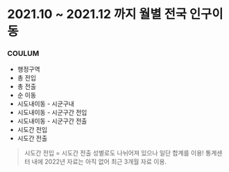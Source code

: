 # 2021.10 ~ 2021.12 까지 월별 전국 인구이동

### COULUM
- 행정구역
- 총 전입
- 총 전출
- 순 이동
- 시도내이동 - 시군구내
- 시도내이동 - 시군구간 전입
- 시도내이동 - 시군구간 전출
- 시도간 전입
- 시도간 전출
> 시도간 전입 = 시도간 전출
> 성별로도 나뉘어져 있으나 일단 합계를 이용!
> 통계센터 내에 2022년 자료는 아직 없어 최근 3개월 자료 이용.